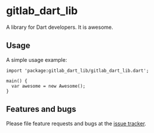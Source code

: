 # gitlab_dart_lib

A library for Dart developers. It is awesome.

## Usage

A simple usage example:

    import 'package:gitlab_dart_lib/gitlab_dart_lib.dart';

    main() {
      var awesome = new Awesome();
    }

## Features and bugs

Please file feature requests and bugs at the [issue tracker][tracker].

[tracker]: http://example.com/issues/replaceme
